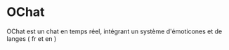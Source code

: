 # OChat
OChat est un chat en temps réel, intégrant un système d'émoticones et de langes ( fr et en )
